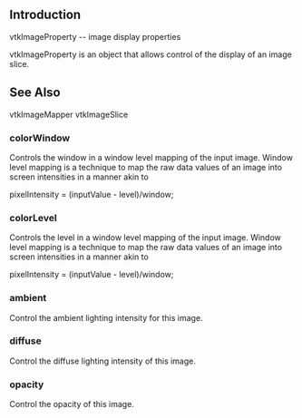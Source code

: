 ## Introduction

vtkImageProperty -- image display properties

vtkImageProperty is an object that allows control of the display
of an image slice.

## See Also 

vtkImageMapper vtkImageSlice

### colorWindow

Controls the window in a window level mapping of the input image. Window 
level mapping is a technique to map the raw data values of an image 
into screen intensities in a manner akin to

pixelIntensity = (inputValue - level)/window;

### colorLevel

Controls the level in a window level mapping of the input image. Window 
level mapping is a technique to map the raw data values of an image 
into screen intensities in a manner akin to

pixelIntensity = (inputValue - level)/window;

### ambient

Control the ambient lighting intensity for this image.

### diffuse

Control the diffuse lighting intensity of this image.

### opacity

Control the opacity of this image.

